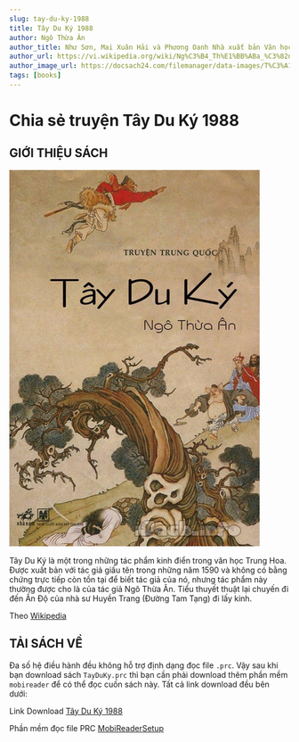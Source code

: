 ```yaml
---
slug: tay-du-ky-1988
title: Tây Du Ký 1988
author: Ngô Thừa Ân
author_title: Như Sơn, Mai Xuân Hải và Phương Oanh Nhà xuất bản Văn học hà Nội - 1988
author_url: https://vi.wikipedia.org/wiki/Ng%C3%B4_Th%E1%BB%ABa_%C3%82n
author_image_url: https://docsach24.com/filemanager/data-images/T%C3%A1c%20gi%E1%BA%A3/Ng%C3%B4%20Th%E1%BB%ABa%20%C3%82n.jpg
tags: [books]
---
```


# Chia sẻ truyện Tây Du Ký 1988

## GIỚI THIỆU SÁCH

![img](../static/img/Tay-Du-Ky-Audio.png)

Tây Du Ký là một trong những tác phẩm kinh điển trong văn học Trung Hoa. Được xuất bản với tác giả giấu tên trong những năm 1590 và không có bằng chứng trực tiếp còn tồn tại để biết tác giả của nó, nhưng tác phẩm này thường được cho là của tác giả Ngô Thừa Ân. Tiểu thuyết thuật lại chuyến đi đến Ấn Độ của nhà sư Huyền Trang (Đường Tam Tạng) đi lấy kinh.

Theo [Wikipedia](https://vi.wikipedia.org/wiki/T%C3%A2y_du_k%C3%BD)

## TẢI SÁCH VỀ

Đa số hệ điều hành đều không hỗ trợ định dạng đọc file `.prc`. Vậy sau khi bạn download sách `TayDuKy.prc` thì bạn cần phải download thêm phần mềm `mobireader` để có thể đọc cuốn sách này. Tất cả link download đều bên dưới:

Link Download [Tây Du Ký 1988](../static/files/TayDuKy.prc)

Phần mềm đọc file PRC [MobiReaderSetup](../static/files/mobireadersetup.msi)
